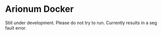 # Arionum Docker

Still under development. Please do not try to run. Currently results in a seg fault error.
